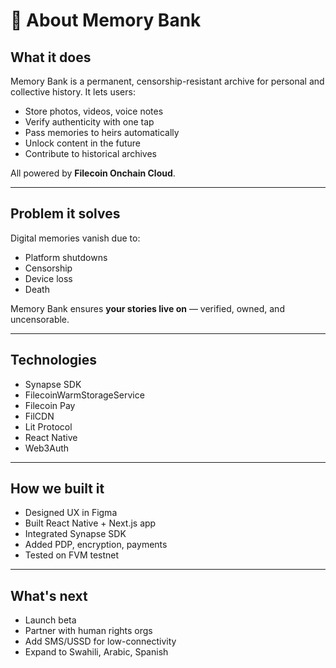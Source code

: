 # 📄 About Memory Bank

## What it does

Memory Bank is a permanent, censorship-resistant archive for personal and collective history. It lets users:
- Store photos, videos, voice notes
- Verify authenticity with one tap
- Pass memories to heirs automatically
- Unlock content in the future
- Contribute to historical archives

All powered by **Filecoin Onchain Cloud**.

---

## Problem it solves

Digital memories vanish due to:
- Platform shutdowns
- Censorship
- Device loss
- Death

Memory Bank ensures **your stories live on** — verified, owned, and uncensorable.

---

## Technologies

- Synapse SDK
- FilecoinWarmStorageService
- Filecoin Pay
- FilCDN
- Lit Protocol
- React Native
- Web3Auth

---

## How we built it

- Designed UX in Figma
- Built React Native + Next.js app
- Integrated Synapse SDK
- Added PDP, encryption, payments
- Tested on FVM testnet

---

## What's next

- Launch beta
- Partner with human rights orgs
- Add SMS/USSD for low-connectivity
- Expand to Swahili, Arabic, Spanish